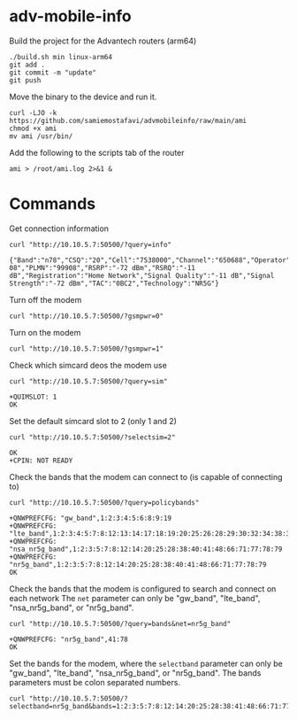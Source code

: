 # adv-mobile-info

Build the project for the Advantech routers (arm64)
```
./build.sh min linux-arm64
git add .
git commit -m "update"
git push
```

Move the binary to the device and run it.
```
curl -LJO -k https://github.com/samiemostafavi/advmobileinfo/raw/main/ami
chmod +x ami
mv ami /usr/bin/
```

Add the following to the scripts tab of the router
```
ami > /root/ami.log 2>&1 &
```

# Commands

Get connection information
```
curl "http://10.10.5.7:50500/?query=info"

{"Band":"n78","CSQ":"20","Cell":"7538000","Channel":"650688","Operator":"999 08","PLMN":"99908","RSRP":"-72 dBm","RSRQ":"-11 dB","Registration":"Home Network","Signal Quality":"-11 dB","Signal Strength":"-72 dBm","TAC":"0BC2","Technology":"NR5G"}
```

Turn off the modem
```
curl "http://10.10.5.7:50500/?gsmpwr=0"
```

Turn on the modem
```
curl "http://10.10.5.7:50500/?gsmpwr=1"
```

Check which simcard deos the modem use
```
curl "http://10.10.5.7:50500/?query=sim"

+QUIMSLOT: 1
OK
```

Set the default simcard slot to 2 (only 1 and 2)
```
curl "http://10.10.5.7:50500/?selectsim=2"

OK
+CPIN: NOT READY
```

Check the bands that the modem can connect to (is capable of connecting to)
```
curl "http://10.10.5.7:50500/?query=policybands"

+QNWPREFCFG: "gw_band",1:2:3:4:5:6:8:9:19
+QNWPREFCFG: "lte_band",1:2:3:4:5:7:8:12:13:14:17:18:19:20:25:26:28:29:30:32:34:38:39:40:41:42:43:46:48:66:71
+QNWPREFCFG: "nsa_nr5g_band",1:2:3:5:7:8:12:14:20:25:28:38:40:41:48:66:71:77:78:79
+QNWPREFCFG: "nr5g_band",1:2:3:5:7:8:12:14:20:25:28:38:40:41:48:66:71:77:78:79
OK
```

Check the bands that the modem is configured to search and connect on each network
The `net` parameter can only be "gw_band", "lte_band", "nsa_nr5g_band", or "nr5g_band".
```
curl "http://10.10.5.7:50500/?query=bands&net=nr5g_band"

+QNWPREFCFG: "nr5g_band",41:78
OK
```

Set the bands for the modem, where the `selectband` parameter can only be "gw_band", "lte_band", "nsa_nr5g_band", or "nr5g_band".
The bands parameters must be colon separated numbers.
```
curl "http://10.10.5.7:50500/?selectband=nr5g_band&bands=1:2:3:5:7:8:12:14:20:25:28:38:41:48:66:71:77:78:79"
```


